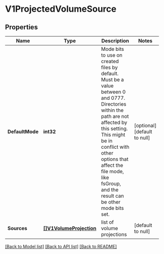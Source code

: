 # V1ProjectedVolumeSource

## Properties
Name | Type | Description | Notes
------------ | ------------- | ------------- | -------------
**DefaultMode** | **int32** | Mode bits to use on created files by default. Must be a value between 0 and 0777. Directories within the path are not affected by this setting. This might be in conflict with other options that affect the file mode, like fsGroup, and the result can be other mode bits set. | [optional] [default to null]
**Sources** | [**[]V1VolumeProjection**](v1.VolumeProjection.md) | list of volume projections | [default to null]

[[Back to Model list]](../README.md#documentation-for-models) [[Back to API list]](../README.md#documentation-for-api-endpoints) [[Back to README]](../README.md)


